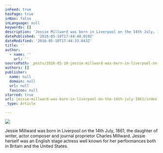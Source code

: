 ```yaml
---
inFeed: true
hasPage: true
inNav: false
inLanguage: null
keywords: []
description: 'Jessie Millward was born in Liverpool on the 14th July, 1861, the daughter of writer, actor composer and journal proprietor Charles Millward. Jessie herself was an English stage actress well known for her performances both in Britain and the United States.'
datePublished: '2016-05-10T17:44:48.019Z'
dateModified: '2016-05-10T17:44:33.043Z'
title: ''
author:
  - name: ''
    url: ''
sourcePath: _posts/2016-05-10-jessie-millward-was-born-in-liverpool-on-the-14th-july-1861.md
authors: []
publisher:
  name: null
  domain: null
  url: null
  favicon: null
starred: true
url: jessie-millward-was-born-in-liverpool-on-the-14th-july-1861/index.html
_type: Article

---
```

![](https://the-grid-user-content.s3-us-west-2.amazonaws.com/e3ac6ea5-00c3-4a22-8793-7f3f7dc1d937.jpg)

Jessie Millward was born in Liverpool on the 14th July, 1861, the daughter of writer, actor composer and journal proprietor Charles Millward. Jessie herself was an English stage actress well known for her performances both in Britain and the United States.
